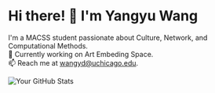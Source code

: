 # Hi there! 👋 I'm Yangyu Wang

I'm a MACSS student passionate about Culture, Network, and Computational Methods.  
🌱 Currently working on Art Embeding Space.  
📫 Reach me at [wangyd@uchicago.edu](mailto:wangyd@uchicago.edu).  

![Your GitHub Stats](https://github-readme-stats.vercel.app/api?username=yangyuwang&show_icons=true&theme=radical)
